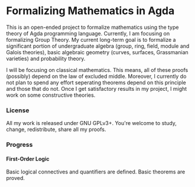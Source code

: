 Formalizing Mathematics in Agda
===============================

This is an open-ended project to formalize mathematics using the type theory of Agda programming language. Currently, I am focusing on formalizing Group Theory. My current long-term goal is to formalize a significant portion of undergraduate algebra (group, ring, field, module and Galois theories), basic algebraic geometry (curves, surfaces, Grassmanian varieties) and probability theory.

I will be focusing on classical mathematics. This means, all of these proofs (possibly) depend on the law of excluded middle. Moreover, I currently do not plan to spend any effort seperating theorems depend on this principle and those that do not. Once I get satisfactory results in my project, I might work on some constructive theories.

### License

All my work is released under GNU GPLv3+. You're welcome to study, change, redistribute, share all my proofs.

### Progress

#### First-Order Logic

Basic logical connectives and quantifiers are defined. Basic theorems are proved.
